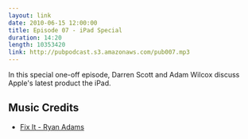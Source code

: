 ```yaml
---
layout: link
date: 2010-06-15 12:00:00
title: Episode 07 - iPad Special
duration: 14:20
length: 10353420
link: http://pubpodcast.s3.amazonaws.com/pub007.mp3
---
```


In this special one-off episode, Darren Scott and Adam Wilcox discuss Apple's latest product the iPad.

## Music Credits

- [Fix It - Ryan Adams](http://itunes.apple.com/gb/album/fix-it/id293312725?i=293312732)